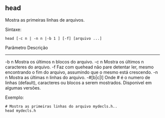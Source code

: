 ## head

Mostra as primeiras linhas de arquivos.

Sintaxe: 

	head [-c n | -n n |-b 1 ] [-f] [arquivo ...]

Parâmetro Descrição
--------- ---------
-b n      Mostra os últimos n blocos do arquivo.
-c n      Mostra os últimos n caracteres do arquivo.
-f        Faz com quehead não pare detentar ler, mesmo
          encontrando o fim do arquivo, assumindo que o
          mesmo está crescendo.
-n n      Mostra as últimas n linhas do arquivo.
-#[b|c|l] Onde # é o numero de linhas (default), caracteres
          ou blocos a serem mostrados. Disponivel em
          algumas versões.

Exemplo:

	# Mostra as primeiras linhas do arquivo mydecls.h..
	head mydecls.h


